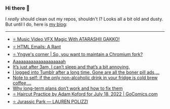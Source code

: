 ### Hi there 👋

I _really_ should clean out my repos, shouldn't I? Looks all a bit old and dusty. But until I do, here is [my blog](https://lostfocus.de/):

--- 

<!-- POST-LIST:START -->
- [⭐️ Music Video VFX Magic With ATARASHII GAKKO!](https://lostfocus.de/2022/07/27/230719/)
- [⭐️ HTML Emails: A Rant](https://lostfocus.de/2022/07/27/230717/)
- [⭐️ Yngve&#39;s corner | So, you want to maintain a Chromium fork?](https://lostfocus.de/2022/07/26/230714/)
- [Aaaaaaaaaaaaaaaaaaaah](https://lostfocus.de/2022/07/26/230711/)
- [It’s just after 3am, I can’t sleep and that’s a bit annoying.](https://lostfocus.de/2022/07/19/230707/)
- [I logged into Tumblr after a long time. Gone are all the boner pill ads,…](https://lostfocus.de/2022/07/18/230705/)
- [Note to self: if the only non-alcoholic drink in your fridge is cold brew coffee,…](https://lostfocus.de/2022/07/18/230702/)
- [Why long-term plans don’t work and how to fix them](https://lostfocus.de/2022/07/18/why-long-term-plans-dont-work-and-how-to-fix-them/)
- [⭐️ Haircut Practice by Adam Koford for July 18, 2022 | GoComics.com](https://lostfocus.de/2022/07/18/230699/)
- [⭐️ Jurassic Park — LAUREN POLIZZI](https://lostfocus.de/2022/07/17/230698/)
<!-- POST-LIST:END -->

<!--
**lostfocus/lostfocus** is a ✨ _special_ ✨ repository because its `README.md` (this file) appears on your GitHub profile.

Here are some ideas to get you started:

- 🔭 I’m currently working on ...
- 🌱 I’m currently learning ...
- 👯 I’m looking to collaborate on ...
- 🤔 I’m looking for help with ...
- 💬 Ask me about ...
- 📫 How to reach me: ...
- 😄 Pronouns: ...
- ⚡ Fun fact: ...
-->
